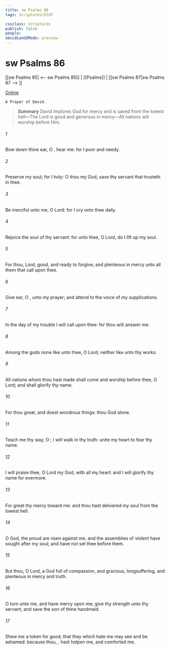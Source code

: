 ```yaml
---
title: sw Psalms 86
tags: Scriptures\OldT

cssclass: scriptures
publish: false
people:
obsidianUIMode: preview
---
```


# sw Psalms 86
[[sw Psalms 85| <-- sw Psalms 85]] | [[Psalms]] | [[sw Psalms 87|sw Psalms 87 --> ]]

[Online](https://churchofjesuschrist.org/study/scriptures/ot/ps/86?lang=eng)

```
A Prayer of David.
```

> __Summary__
David implores God for mercy and is saved from the lowest hell—The Lord is good and generous in mercy—All nations will worship before Him.

###### 1 
Bow down thine ear, O , hear me: for I  poor and needy.

###### 2 
Preserve my soul; for I  holy: O thou my God, save thy servant that trusteth in thee.

###### 3 
Be merciful unto me, O Lord: for I cry unto thee daily.

###### 4 
Rejoice the soul of thy servant: for unto thee, O Lord, do I lift up my soul.

###### 5 
For thou, Lord,  good, and ready to forgive; and plenteous in mercy unto all them that call upon thee.

###### 6 
Give ear, O , unto my prayer; and attend to the voice of my supplications.

###### 7 
In the day of my trouble I will call upon thee: for thou wilt answer me.

###### 8 
Among the gods  none like unto thee, O Lord; neither  like unto thy works.

###### 9 
All nations whom thou hast made shall come and worship before thee, O Lord; and shall glorify thy name.

###### 10 
For thou  great, and doest wondrous things: thou  God alone.

###### 11 
Teach me thy way, O ; I will walk in thy truth: unite my heart to fear thy name.

###### 12 
I will praise thee, O Lord my God, with all my heart: and I will glorify thy name for evermore.

###### 13 
For great  thy mercy toward me: and thou hast delivered my soul from the lowest hell.

###### 14 
O God, the proud are risen against me, and the assemblies of violent  have sought after my soul; and have not set thee before them.

###### 15 
But thou, O Lord,  a God full of compassion, and gracious, longsuffering, and plenteous in mercy and truth.

###### 16 
O turn unto me, and have mercy upon me; give thy strength unto thy servant, and save the son of thine handmaid.

###### 17 
Shew me a token for good; that they which hate me may see  and be ashamed: because thou, , hast holpen me, and comforted me.

